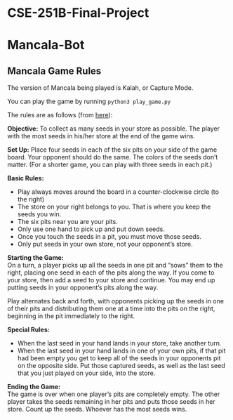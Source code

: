 # CSE-251B-Final-Project

# Mancala-Bot


## Mancala Game Rules

The version of Mancala being played is Kalah, or Capture Mode.

You can play the game by running `python3 play_game.py`

The rules are as follows (from [here](https://www.scholastic.com/content/dam/teachers/blogs/alycia-zimmerman/migrated-files/mancala_rules.pdf)):

**Objective:** To collect as many seeds in your store as possible. The player with the most seeds in his/her store at the end of the game wins.

**Set Up:** Place four seeds in each of the six pits on your side of the game board. Your opponent
should do the same. The colors of the seeds don’t matter. (For a shorter game, you can play with
three seeds in each pit.)


**Basic Rules:**  
* Play always moves around the board in a counter-clockwise circle (to the right)
* The store on your right belongs to you. That is where you keep the seeds you win.
* The six pits near you are your pits.
* Only use one hand to pick up and put down seeds.
* Once you touch the seeds in a pit, you must move those seeds.
* Only put seeds in your own store, not your opponent’s store.

**Starting the Game:**  
On a turn, a player picks up all the seeds in one pit and “sows” them to the right, placing one seed in each of the pits along the way. If you come to your store, then add a seed to your store and continue. You may end up putting seeds in your opponent’s pits along the way.

Play alternates back and forth, with opponents picking up the seeds in one of their pits and distributing them one at a time into the pits on the right, beginning in the pit immediately to the right.

**Special Rules:**  
* When the last seed in your hand lands in your store, take another turn.
* When the last seed in your hand lands in one of your own pits, if that pit had been empty you get to keep all of the seeds in your opponents pit on the opposite side. Put those captured seeds, as well as the last seed that you just played on your side, into the store.

**Ending the Game:**  
The game is over when one player’s pits are completely empty. The other player takes the seeds remaining in her pits and puts those seeds in her store. Count up the seeds. Whoever has the most
seeds wins.